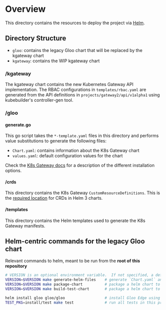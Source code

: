 # Overview

This directory contains the resources to deploy the project via [Helm](https://helm.sh/docs/helm/helm_install/).

## Directory Structure

- `gloo`: contains the legacy Gloo chart that will be replaced by the kgateway chart
- `kgateway`: contains the WIP kgateway chart

### /kgateway

The kgateway chart contains the new Kubernetes Gateway API implementation. The RBAC configurations in `templates/rbac.yaml` are generated from the API definitions in `projects/gateway2/api/v1alpha1` using kubebuilder's controller-gen tool.

### /gloo

#### generate.go

This go script takes the `*-template.yaml` files in this directory and performs value substitutions
to generate the following files:

- `Chart.yaml`: contains information about the K8s Gateway chart
- `values.yaml`: default configuration values for the chart

Check the [K8s Gateway docs](https://docs.solo.io/k8s-gateway/latest/installation/)
for a description of the different installation options.

#### /crds
This directory contains the K8s Gateway `CustomResourceDefinitions`. This is the
[required location](https://helm.sh/docs/topics/charts/#custom-resource-definitions-crds) for CRDs in Helm 3 charts.

#### /templates
This directory contains the Helm templates used to generate the K8s Gateway manifests.

## Helm-centric commands for the legacy Gloo chart

Relevant commands to helm, meant to be run from the **root of this repository**

```bash
# VERSION is an optional environment variable.  If not specified, a default will be computed
VERSION=$VERSION make generate-helm-files    # generate `Chart.yaml` and `values.yaml` files
VERSION=$VERSION make package-chart          # package a helm chart to `_output/charts` directory (used for releasing)
VERSION=$VERSION make build-test-chart       # package a helm chart to `_test` directory (used for testing)

helm install gloo gloo/gloo                  # install Gloo Edge using Helm
TEST_PKG=install/test make test              # run all tests in this project
```
